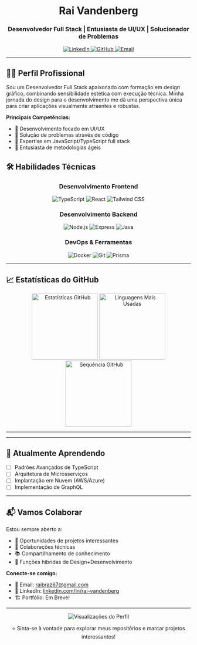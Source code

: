 <!-- Cabeçalho Profissional com Fundo Gradiente -->
<div align="center">

  
  <h1>Rai Vandenberg</h1>
  
  <h3>Desenvolvedor Full Stack | Entusiasta de UI/UX | Solucionador de Problemas</h3>
  
  <div>
    <a href="https://www.linkedin.com/in/rai-vandenberg/">
      <img src="https://img.shields.io/badge/LinkedIn-0A66C2?style=for-the-badge&logo=linkedin&logoColor=white" alt="LinkedIn"/>
    </a>
    <a href="https://github.com/RaiVandeberg">
      <img src="https://img.shields.io/badge/GitHub-181717?style=for-the-badge&logo=github&logoColor=white" alt="GitHub"/>
    </a>
    <a href="mailto:seu.email@exemplo.com">
      <img src="https://img.shields.io/badge/Email-EA4335?style=for-the-badge&logo=gmail&logoColor=white" alt="Email"/>
    </a>
  </div>
</div>

---

## 👨‍💻 Perfil Profissional

Sou um Desenvolvedor Full Stack apaixonado com formação em design gráfico, combinando sensibilidade estética com execução técnica. Minha jornada do design para o desenvolvimento me dá uma perspectiva única para criar aplicações visualmente atraentes e robustas.

**Principais Competências:**
- 🎨 Desenvolvimento focado em UI/UX
- 🔧 Solução de problemas através de código
- 🚀 Expertise em JavaScript/TypeScript full stack
- 🔄 Entusiasta de metodologias ágeis

## 🛠️ Habilidades Técnicas

<div align="center">

### **Desenvolvimento Frontend**
![TypeScript](https://img.shields.io/badge/TypeScript-3178C6?style=for-the-badge&logo=typescript&logoColor=white)
![React](https://img.shields.io/badge/React-61DAFB?style=for-the-badge&logo=react&logoColor=black)
![Tailwind CSS](https://img.shields.io/badge/Tailwind_CSS-06B6D4?style=for-the-badge&logo=tailwind-css&logoColor=white)

### **Desenvolvimento Backend**
![Node.js](https://img.shields.io/badge/Node.js-339933?style=for-the-badge&logo=node.js&logoColor=white)
![Express](https://img.shields.io/badge/Express-000000?style=for-the-badge&logo=express&logoColor=white)
![Java](https://img.shields.io/badge/Java-007396?style=for-the-badge&logo=openjdk&logoColor=white)

### **DevOps & Ferramentas**
![Docker](https://img.shields.io/badge/Docker-2496ED?style=for-the-badge&logo=docker&logoColor=white)
![Git](https://img.shields.io/badge/Git-F05032?style=for-the-badge&logo=git&logoColor=white)
![Prisma](https://img.shields.io/badge/Prisma-2D3748?style=for-the-badge&logo=prisma&logoColor=white)

</div>

---

## 📈 Estatísticas do GitHub

<div align="center">
  <img height="180em" src="https://github-readme-stats.vercel.app/api?username=RaiVandeberg&show_icons=true&theme=radical&hide_border=true&count_private=true&include_all_commits=true" alt="Estatísticas GitHub"/>
  <img height="180em" src="https://github-readme-stats.vercel.app/api/top-langs/?username=RaiVandeberg&layout=compact&theme=radical&hide_border=true" alt="Linguagens Mais Usadas"/>
  <img height="180em" src="https://github-readme-streak-stats.herokuapp.com/?user=RaiVandeberg&theme=radical&hide_border=true" alt="Sequência GitHub"/>
</div>

---

---

## 🌱 Atualmente Aprendendo
- [ ] Padrões Avançados de TypeScript
- [ ] Arquitetura de Microsserviços
- [ ] Implantação em Nuvem (AWS/Azure)
- [ ] Implementação de GraphQL

---

## 📬 Vamos Colaborar

Estou sempre aberto a:
- 💼 Oportunidades de projetos interessantes
- 🤝 Colaborações técnicas
- 📚 Compartilhamento de conhecimento
- 🎨 Funções híbridas de Design+Desenvolvimento

**Conecte-se comigo:**
- 📧 Email: raibraz67@gmail.com
- 💼 LinkedIn: [linkedin.com/in/rai-vandenberg](https://www.linkedin.com/in/rai-vandenberg/)
- 🏗️ Portfólio: Em Breve!

---

<div align="center">
  <img src="https://komarev.com/ghpvc/?username=RaiVandeberg&label=Visualizações&color=0e75b6&style=flat" alt="Visualizações do Perfil"/>
  <p>⭐ Sinta-se à vontade para explorar meus repositórios e marcar projetos interessantes!</p>
</div>
